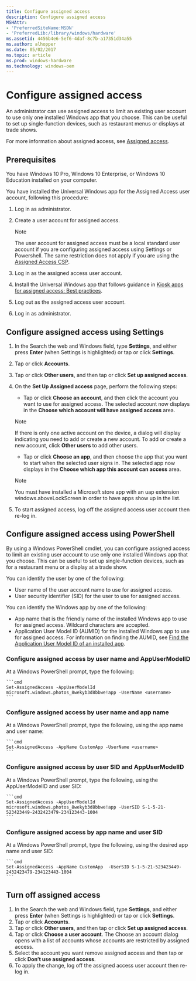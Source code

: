 ```yaml
---
title: Configure assigned access
description: Configure assigned access
MSHAttr:
- 'PreferredSiteName:MSDN'
- 'PreferredLib:/library/windows/hardware'
ms.assetid: 4456b4e6-5ef6-4daf-8c7b-a17351d34a55
ms.author: alhopper
ms.date: 05/02/2017
ms.topic: article
ms.prod: windows-hardware
ms.technology: windows-oem
---
```

# Configure assigned access

An administrator can use assigned access to limit an existing user account to use only one installed Windows app that you choose. This can be useful to set up single-function devices, such as restaurant menus or displays at trade shows.

For more information about assigned access, see [Assigned access](assigned-access.md).

## Prerequisites

You have Windows 10 Pro, Windows 10 Enterprise, or Windows 10 Education installed on your computer.

You have installed the Universal Windows app for the Assigned Access user account, following this procedure:

1. Log in as administrator.
1. Create a user account for assigned access.

   > [!Note]
   > The user account for assigned access must be a local standard user account if you are configuring assigned access using Settings or Powershell. The same restriction does not apply if you are using the [Assigned Access CSP](https://msdn.microsoft.com/en-us/library/windows/hardware/mt158258.aspx).

1. Log in as the assigned access user account.
1. Install the Universal Windows app that follows guidance in [Kiosk apps for assigned access: Best practices](https://msdn.microsoft.com/en-us/windows/hardware/drivers/partnerapps/create-a-kiosk-app-for-assigned-access).
1. Log out as the assigned access user account.
1. Log in as administrator.

## Configure assigned access using Settings

1. In the Search the web and Windows field, type **Settings**, and either press **Enter** (when Settings is highlighted) or tap or click **Settings**.
1. Tap or click **Accounts**.
1. Tap or click **Other users**, and then tap or click **Set up assigned access**.
1. On the **Set Up Assigned access** page, perform the following steps:
   * Tap or click **Choose an account**, and then click the account you want to use for assigned access. The selected account now displays in the **Choose which account will have assigned access** area.

   > [!Note]
   > If there is only one active account on the device, a dialog will display indicating you need to add or create a new account. To add or create a new account, click **Other users** to add other users.

   * Tap or click **Choose an app**, and then choose the app that you want to start when the selected user signs in. The selected app now displays in the **Choose which app this account can access** area.
   > [!Note]
   > You must have installed a Microsoft store app with an uap extension windows.aboveLockScreen in order to have apps show up in the list.

1. To start assigned access, log off the assigned access user account then re-log in.

## Configure assigned access using PowerShell

By using a Windows PowerShell cmdlet, you can configure assigned access to limit an existing user account to use only one installed Windows app that you choose. This can be useful to set up single-function devices, such as for a restaurant menu or a display at a trade show.

You can identify the user by one of the following:

* User name of the user account name to use for assigned access.
* User security identifier (SID) for the user to use for assigned access.

You can identify the Windows app by one of the following:

* App name that is the friendly name of the installed Windows app to use for assigned access. Wildcard characters are accepted.
* Application User Model ID (AUMID) for the installed Windows app to use for assigned access. For information on finding the AUMID, see [Find the Application User Model ID of an installed app](find-the-application-user-model-id-of-an-installed-app.md).

### Configure assigned access by user name and AppUserModelID

At a Windows PowerShell prompt, type the following:

    ```cmd
    Set-AssignedAccess -AppUserModelId microsoft.windows.photos_8wekyb3d8bbwe!app -UserName <username>
    ```

### Configure assigned access by user name and app name

At a Windows PowerShell prompt, type the following, using the app name and user name:

    ```cmd
    Set-AssignedAccess -AppName CustomApp -UserName <username>
    ```

### Configure assigned access by user SID and AppUserModelID

At a Windows PowerShell prompt, type the following, using the AppUserModelID and user SID:

    ```cmd
    Set-AssignedAccess -AppUserModelId microsoft.windows.photos_8wekyb3d8bbwe!app -UserSID S-1-5-21-523423449-2432423479-234123443-1004
    ```

### Configure assigned access by app name and user SID

At a Windows PowerShell prompt, type the following, using the desired app name and user SID:

    ```cmd
    Set-AssignedAccess -AppName CustomApp  -UserSID S-1-5-21-523423449-2432423479-234123443-1004
    ```

## <a href="" id="turn-off-aa"></a>Turn off assigned access

1. In the Search the web and Windows field, type **Settings**, and either press **Enter** (when Settings is highlighted) or tap or click **Settings**.
1. Tap or click **Accounts**.
1. Tap or click **Other users**, and then tap or click **Set up assigned access**.
1. Tap or click **Choose a user account**. The Choose an account dialog opens with a list of accounts whose accounts are restricted by assigned access.
1. Select the account you want remove assigned access and then tap or click **Don’t use assigned access**.
1. To apply the change, log off the assigned access user account then re-log in.